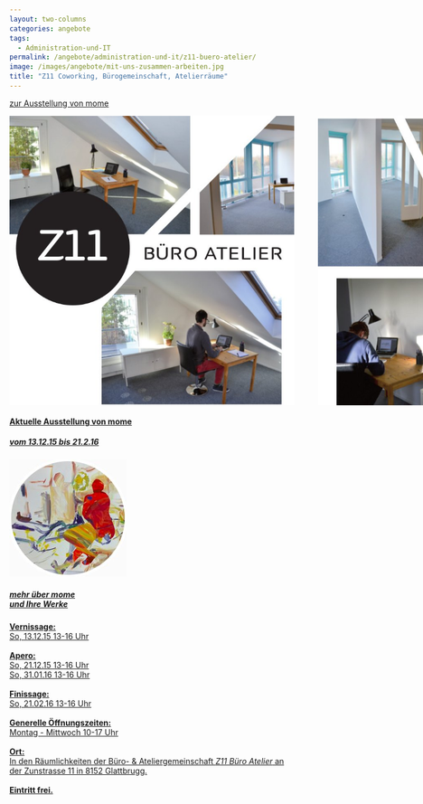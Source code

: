 ```yaml
---
layout: two-columns
categories: angebote
tags:
  - Administration-und-IT
permalink: /angebote/administration-und-it/z11-buero-atelier/
image: /images/angebote/mit-uns-zusammen-arbeiten.jpg
title: "Z11 Coworking, Bürogemeinschaft, Atelierräume"
---
```

<p class="hide-for-large-up"><a href="#mome"><i class="fi-arrow-right"></i> zur Ausstellung von mome</a></p>
<div class="row">
<div class="large-8 columns">
<img alt="Z11 Büro Atelier" src="/images/angebote/z11-buero-atelier/angebot/z11-1.jpg" /><br><br>
<img alt="Z11 Büro Atelier" src="/images/angebote/z11-buero-atelier/angebot/z11-2.jpg" />
<p><br>Wir vom <i>Z11 Büro Atelier</i> bieten dir eine anregende, flexible Arbeitsumgebung ab 220.- Fr./Mt.</p>
<p>Nebst dem kreativen, unternehmerischen Umfeld profitierst du ausserdem von der komplett ausgebauten Büro und IT-Infrastruktur.</p>
<p>Wechselnde Kunstausstellungen und ein kleines Lebensmittelsortiment (Bio) kreieren eine inspirierende Arbeitsatmosphäre.</p>

<a href="/ueber-uns/kontakt/" class="button"><i class="fi-arrow-right"></i> Kontaktiere uns für eine Besichtigung!</a>

<h2>Das ist Z11</h2>
<ul>
<li>Komplett eingerichteter Arbeitsplatz oder leerer Büroraum</li>
<li>Abschliessbare Räume à 15-30 m2 (Einzel- oder Mehrfachbelegung möglich)</li>
<li>Sofort bezugsfertig</li>
<li>Zugang 24/7</li>
<li>Sitzungsraum</li>
<li>WLAN, Drucker, Kopierer, Scanner</li>
<li>Gemeinschaftsraum mit Terrasse</li>
<li>Kleine Küche mit Kühlschrank, Geschirrspüler und vorhandenem Geschirr</li>
<li>Vielfältige ÖV Anbindung mit Tram 10, 11, 12 und Bus 761, 759, 781</li>
</ul>

<h2>Z11's Spezialitäten</h2>
<ul>
<li>3D Drucker</li>
<li>Bio-Lebensmittelverkauf</li>
<li>Wechselnde Kunstausstellung</li>
<li>Naherholung in unmittelbarer Nähe (Glattpark)</li>
<li>Briefkasten zur Mitbenutzung</li>
</ul>

<h2>Hier ist Z11</h2>
<p>Z11 Büro Atelier<br>
<a target="_blank" href="http://map.search.ch/Glattbrugg,Zunstr.11">Zunstrasse 11<br>8152 Glattbrugg</a><br>
044 534 64 54<br>
<a href="mailto:info@baz11.ch">info@baz11.ch</a><br>
<a href="http://www.baz11.ch">www.baz11.ch</a><br>
</p>

</div>
<!-- mome  -->
<div class="panel large-4 columns" style="background-color: transparent;">
<a name="mome" target="_blank" href="http://www.mome-art.com/">
<h4>Aktuelle Ausstellung von mome</h4>
<h5>vom 13.12.15 bis 21.2.16</h5>
<img width="207" alt="mome" src="/images/angebote/z11-buero-atelier/mome/mome1.jpg" />
<h5><span class="mehr-button"><i class="fi-arrow-right"></i> mehr über mome</br>und Ihre Werke</span></h5>
<p><b>Vernissage:</b><br>So, 13.12.15 13-16 Uhr<br><br>
<b>Apero:</b><br> So, 21.12.15 13-16 Uhr<br>So, 31.01.16 13-16 Uhr<br><br>
<b>Finissage:</b><br> So, 21.02.16 13-16 Uhr<br><br>
<b>Generelle Öffnungszeiten:</b><br> Montag - Mittwoch 10-17 Uhr<br><br>
<b>Ort:</b><br>In den Räumlichkeiten der Büro- & Ateliergemeinschaft <i>Z11 Büro Atelier</i> an der Zunstrasse 11 in 8152 Glattbrugg.<br><br>
<b>Eintritt frei.</b></p>
</a>
</div>
</div>